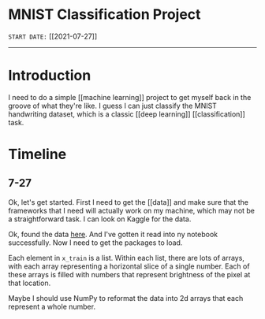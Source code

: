 # MNIST Classification Project
`START DATE:` [[2021-07-27]] 

---
# Introduction
I need to do a simple [[machine learning]] project to get myself back in the groove of what they're like. I guess I can just classify the MNIST handwriting dataset, which is a classic [[deep learning]] [[classification]] task. 

# Timeline
## 7-27
Ok, let's get started. First I need to get the [[data]] and make sure that the frameworks that I need will actually work on my machine, which may not be a straightforward task. I can look on Kaggle for the data. 

Ok, found the data [here](https://www.kaggle.com/hojjatk/mnist-dataset). And I've gotten it read into ny notebook successfully. Now I need to get the packages to load. 

Each element in `x_train` is a list. Within each list, there are lots of arrays, with each array representing a horizontal slice of a single number. Each of these arrays is filled with numbers that represent brightness of the pixel at that location. 

Maybe I should use NumPy to reformat the data into 2d arrays that each represent a whole number. 